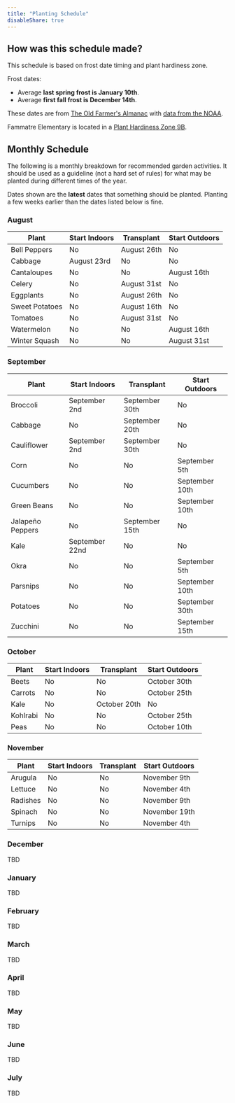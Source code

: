 ```yaml
---
title: "Planting Schedule"
disableShare: true
---
```


## How was this schedule made?

This schedule is based on frost date timing and plant hardiness zone.

Frost dates:

* Average **last spring frost is January 10th**.
* Average **first fall frost is December 14th**.

These dates are from [The Old Farmer's Almanac](https://www.almanac.com/gardening/frostdates/zipcode/95136) 
with [data from the NOAA](https://www.ncei.noaa.gov/products/land-based-station/us-climate-normals).

Fammatre Elementary is located in a [Plant Hardiness Zone 9B](https://planthardiness.ars.usda.gov).

## Monthly Schedule

The following is a monthly breakdown for recommended garden activities. It
should be used as a guideline (not a hard set of rules) for what may be
planted during different times of the year.

Dates shown are the **latest** dates that something should be planted. Planting
a few weeks earlier than the dates listed below is fine.

### August

| Plant          | Start Indoors | Transplant  | Start Outdoors |
| -------------- | ------------- | ----------- | -------------- |
| Bell Peppers   | No            | August 26th | No             |
| Cabbage        | August 23rd   | No          | No             |
| Cantaloupes    | No            | No          | August 16th    |
| Celery         | No            | August 31st | No             |
| Eggplants      | No            | August 26th | No             |
| Sweet Potatoes | No            | August 16th | No             |
| Tomatoes       | No            | August 31st | No             |
| Watermelon     | No            | No          | August 16th    |
| Winter Squash  | No            | No          | August 31st    |

### September

| Plant            | Start Indoors  | Transplant     | Start Outdoors |
| ---------------- | -------------- | -------------- | -------------- |
| Broccoli         | September 2nd  | September 30th | No             |
| Cabbage          | No             | September 20th | No             |
| Cauliflower      | September 2nd  | September 30th | No             |
| Corn             | No             | No             | September 5th  |
| Cucumbers        | No             | No             | September 10th |
| Green Beans      | No             | No             | September 10th |
| Jalapeño Peppers | No             | September 15th | No             |
| Kale             | September 22nd | No             | No             |
| Okra             | No             | No             | September 5th  |
| Parsnips         | No             | No             | September 10th |
| Potatoes         | No             | No             | September 30th |
| Zucchini         | No             | No             | September 15th |

### October

| Plant    | Start Indoors | Transplant   | Start Outdoors |
| -------- | ------------- | ------------ | -------------- |
| Beets    | No            | No           | October 30th   |
| Carrots  | No            | No           | October 25th   |
| Kale     | No            | October 20th | No             |
| Kohlrabi | No            | No           | October 25th   |
| Peas     | No            | No           | October 10th   |

### November

| Plant    | Start Indoors | Transplant | Start Outdoors |
| -------- | ------------- | ---------- | -------------- |
| Arugula  | No            | No         | November 9th   |
| Lettuce  | No            | No         | November 4th   |
| Radishes | No            | No         | November 9th   |
| Spinach  | No            | No         | November 19th  |
| Turnips  | No            | No         | November 4th   |

### December

TBD

### January

TBD

### February

TBD

### March

TBD

### April

TBD

### May

TBD

### June

TBD

### July

TBD
